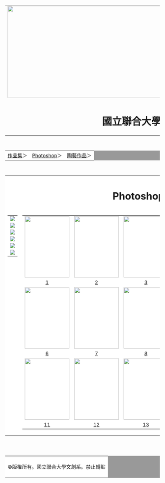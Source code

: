 <!doctype html>
<html lang="zh">
<head>
<meta charset="utf-8"/>
<title>賴憬霖</title>
<div id="head">

</head>
<body>
<center>
<table border="0" width="1000" cellpadding="0" cellspacing="0">
<tr>
<td><img src="https://inews.gtimg.com/newsapp_match/0/3467614343/0" width="1000"  height="300"></td>
</tr>
<tr>
<td align="center"><h1>國立聯合大學文創系賴憬霖</h1></td>
</tr>
</table>
<div id="nav1"><br>
<table border="0" width="0" cellpadding="0" cellspacing="0" bgcolor="#999999">
<tr>
<td align="left" bgcolor="#ffffff"><a href="index.htm">作品集</a>＞ </td>
<td align="left" bgcolor="#ffffff"><a href="index.htm">Photoshop</a>＞</td>
<td align="left" bgcolor="#ffffff"><a href="index.htm">陶藝作品</a>＞</td>

</tr>


</table>
</div>




<div id="cont"><br>

<table border="0" width="1000" cellpadding="0" cellspacing="1" bgcolor="#999999">

<tr>
<td align="center"bgcolor="#ffffff" colspan="2"><h1>Photoshop</h1></td>
</tr>

<tr valign="top">
<td bgcolor="#ffffff" width="191"><table width="181">
<tr><td><a href="1.htm"><img src="https://hss.nuu.edu.tw/var/file/20/1020/plugin/mobile/title/hln_2805_7365018_05613.jpg"></a></td></tr>
<tr><td><a href="1.htm"><img src="https://hss.nuu.edu.tw/var/file/20/1020/plugin/mobile/title/hln_2811_1663698_05914.jpg"></a></td></tr>
<tr><td><a href="1.htm"><img src="https://hss.nuu.edu.tw/var/file/20/1020/plugin/mobile/title/hln_2812_6598392_06210.jpg"></a></td></tr>


<tr><td><a href="1.htm"><img src="https://hss.nuu.edu.tw/var/file/20/1020/plugin/mobile/title/hln_2807_8805083_06340.jpg"></a></td></tr>
<tr><td><a href="1.htm"><img src="https://hss.nuu.edu.tw/var/file/20/1020/plugin/mobile/title/hln_2808_7596863_06584.png"></a></td></tr>
<tr><td><a href="1.htm"><img src="https://hss.nuu.edu.tw/var/file/20/1020/plugin/mobile/title/hln_2810_8056118_06937.jpg"></a></td></tr>


</table></td>



<td bgcolor="#ffffff" width="806"><table width="800">
<tr>
<td><img width="145" height="200"src="https://storage.googleapis.com/smiletaiwan-cms-cwg-tw/article/201905/article-5cd522763d6af.jpg"></td>
<td><img width="145" height="200"src="https://storage.googleapis.com/smiletaiwan-cms-cwg-tw/article/201905/article-5cd522763d6af.jpg"></td>

<td><img width="145" height="200"src="https://storage.googleapis.com/smiletaiwan-cms-cwg-tw/article/201905/article-5cd522763d6af.jpg"></td>

<td><img width="145" height="200"src="https://storage.googleapis.com/smiletaiwan-cms-cwg-tw/article/201905/article-5cd522763d6af.jpg"></td>

<td><img width="145" height="200"src="https://storage.googleapis.com/smiletaiwan-cms-cwg-tw/article/201905/article-5cd522763d6af.jpg"></td>
</tr>
<tr>
<td align="center"><a href="1.htm"target="_blank">1</td>
<td align="center"><a href="1.htm"target="_blank">2</td>

<td align="center"><a href="1.htm"target="_blank">3</td>
<td align="center"><a href="1.htm"target="_blank">4</td>
<td align="center"><a href="1.htm"target="_blank">5</td>
</tr>

<tr>
<td><img width="145" height="200"src="https://storage.googleapis.com/smiletaiwan-cms-cwg-tw/article/201905/article-5cd522763d6af.jpg"></td>
<td><img width="145" height="200"src="https://storage.googleapis.com/smiletaiwan-cms-cwg-tw/article/201905/article-5cd522763d6af.jpg"></td>

<td><img width="145" height="200"src="https://storage.googleapis.com/smiletaiwan-cms-cwg-tw/article/201905/article-5cd522763d6af.jpg"></td>

<td><img width="145" height="200"src="https://storage.googleapis.com/smiletaiwan-cms-cwg-tw/article/201905/article-5cd522763d6af.jpg"></td>

<td><img width="145" height="200"src="https://storage.googleapis.com/smiletaiwan-cms-cwg-tw/article/201905/article-5cd522763d6af.jpg"></td>
</tr>
<tr>
<td align="center"><a href="1.htm"target="_blank">6</td>
<td align="center"><a href="1.htm"target="_blank">7</td>

<td align="center"><a href="1.htm"target="_blank">8</td>
<td align="center"><a href="1.htm"target="_blank">9</td>
<td align="center"><a href="1.htm"target="_blank">10</td>
</tr>

<tr>
<td><img width="145" height="200"src="https://storage.googleapis.com/smiletaiwan-cms-cwg-tw/article/201905/article-5cd522763d6af.jpg"></td>
<td><img width="145" height="200"src="https://storage.googleapis.com/smiletaiwan-cms-cwg-tw/article/201905/article-5cd522763d6af.jpg"></td>

<td><img width="145" height="200"src="https://storage.googleapis.com/smiletaiwan-cms-cwg-tw/article/201905/article-5cd522763d6af.jpg"></td>

<td><img width="145" height="200"src="https://storage.googleapis.com/smiletaiwan-cms-cwg-tw/article/201905/article-5cd522763d6af.jpg"></td>

<td><img width="145" height="200"src="https://storage.googleapis.com/smiletaiwan-cms-cwg-tw/article/201905/article-5cd522763d6af.jpg"></td>
</tr>
<tr>
<td align="center"><a href="1.htm"target="_blank">11</td>
<td align="center"><a href="1.htm"target="_blank">12</td>

<td align="center"><a href="1.htm"target="_blank">13</td>
<td align="center"><a href="1.htm"target="_blank">14</td>
<td align="center"><a href="1.htm"target="_blank">15</td>
</tr>
</table>
</table>
</td>

</div>
<br/>

<div id="bottom"><br/>
  <table width="1000" border="0" cellpadding="0" cellspacing="1" bgcolor="#999999">
    <tr>
      <td align="center" bgcolor="#FFFFFF"><br />
        &copy版權所有。國立聯合大學文創系。禁止轉貼<br />
          <br />
        </a></td>
    </tr>
  </table>
</div>




</br>


</body>


</html>





























</html>
